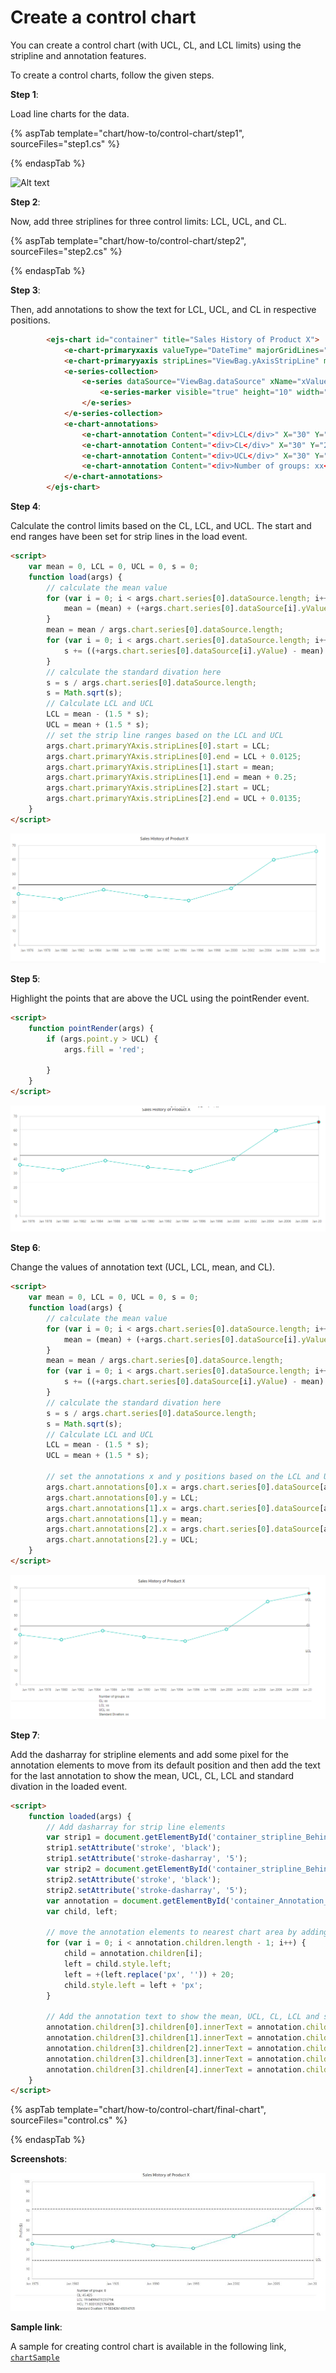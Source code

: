 # Create a control chart

You can create a control chart (with UCL, CL, and LCL limits) using the stripline and annotation features.

To create a control charts, follow the given steps.

**Step 1**:

Load line charts for the data.

{% aspTab template="chart/how-to/control-chart/step1", sourceFiles="step1.cs" %}

{% endaspTab %}

![Alt text](../images/step1.png)

**Step 2**:

Now, add three striplines for three control limits: LCL, UCL, and CL.

{% aspTab template="chart/how-to/control-chart/step2", sourceFiles="step2.cs" %}

{% endaspTab %}

**Step 3**:

Then, add annotations to show the text for LCL, UCL, and CL in respective positions.

```html
        <ejs-chart id="container" title="Sales History of Product X">
            <e-chart-primaryxaxis valueType="DateTime" majorGridLines="ViewBag.line" majorTickLines="ViewBag.line"></e-chart-primaryxaxis>
            <e-chart-primaryyaxis stripLines="ViewBag.yAxisStripLine" majorGridLines="ViewBag.line" majorTickLines="ViewBag.line"></e-chart-primaryyaxis>
            <e-series-collection>
                <e-series dataSource="ViewBag.dataSource" xName="xValue" yName="yValue" type="@Syncfusion.EJ2.Charts.ChartSeriesType.Line">
                    <e-series-marker visible="true" height="10" width="10"></e-series-marker>
                </e-series>
            </e-series-collection>
            <e-chart-annotations>
                <e-chart-annotation Content="<div>LCL</div>" X="30" Y="2" CoordinateUnits='@Syncfusion.EJ2.Charts.Units.Point'></e-chart-annotation>
                <e-chart-annotation Content="<div>CL</div>" X="30" Y="2" CoordinateUnits='@Syncfusion.EJ2.Charts.Units.Point'></e-chart-annotation>
                <e-chart-annotation Content="<div>UCL</div>" X="30" Y="2" CoordinateUnits='@Syncfusion.EJ2.Charts.Units.Point'></e-chart-annotation>
                <e-chart-annotation Content="<div>Number of groups: xx</div><div>CL: xx</div><div>LCL: xx</div><div>UCL: xx</div><div>Standard Divation: xx</div>" X="400" Y="500" CoordinateUnits='@Syncfusion.EJ2.Charts.Units.Pixel'></e-chart-annotation>
            </e-chart-annotations>
        </ejs-chart>
```

**Step 4**:

Calculate the control limits based on the CL, LCL, and UCL. The start and end ranges have been set for strip lines in the load event.

```html
<script>
    var mean = 0, LCL = 0, UCL = 0, s = 0;
    function load(args) {
        // calculate the mean value
        for (var i = 0; i < args.chart.series[0].dataSource.length; i++) {
            mean = (mean) + (+args.chart.series[0].dataSource[i].yValue);
        }
        mean = mean / args.chart.series[0].dataSource.length;
        for (var i = 0; i < args.chart.series[0].dataSource.length; i++) {
            s += ((+args.chart.series[0].dataSource[i].yValue) - mean) * ((+args.chart.series[0].dataSource[i].yValue) - mean);
        }
        // calculate the standard divation here
        s = s / args.chart.series[0].dataSource.length;
        s = Math.sqrt(s);
        // Calculate LCL and UCL
        LCL = mean - (1.5 * s);
        UCL = mean + (1.5 * s);
        // set the strip line ranges based on the LCL and UCL
        args.chart.primaryYAxis.stripLines[0].start = LCL;
        args.chart.primaryYAxis.stripLines[0].end = LCL + 0.0125;
        args.chart.primaryYAxis.stripLines[1].start = mean;
        args.chart.primaryYAxis.stripLines[1].end = mean + 0.25;
        args.chart.primaryYAxis.stripLines[2].start = UCL;
        args.chart.primaryYAxis.stripLines[2].end = UCL + 0.0135;
    }
</script>
```

![Alt text](./images/step4.png)

**Step 5**:

Highlight the points that are above the UCL using the pointRender event.

```html
<script>
    function pointRender(args) {
        if (args.point.y > UCL) {
            args.fill = 'red';

        }
    }
</script>
```

![Alt text](./images/step5.png)

**Step 6**:

Change the values of annotation text (UCL, LCL, mean, and CL).

```html
<script>
    var mean = 0, LCL = 0, UCL = 0, s = 0;
    function load(args) {
        // calculate the mean value
        for (var i = 0; i < args.chart.series[0].dataSource.length; i++) {
            mean = (mean) + (+args.chart.series[0].dataSource[i].yValue);
        }
        mean = mean / args.chart.series[0].dataSource.length;
        for (var i = 0; i < args.chart.series[0].dataSource.length; i++) {
            s += ((+args.chart.series[0].dataSource[i].yValue) - mean) * ((+args.chart.series[0].dataSource[i].yValue) - mean);
        }
        // calculate the standard divation here
        s = s / args.chart.series[0].dataSource.length;
        s = Math.sqrt(s);
        // Calculate LCL and UCL
        LCL = mean - (1.5 * s);
        UCL = mean + (1.5 * s);

        // set the annotations x and y positions based on the LCL and UCL
        args.chart.annotations[0].x = args.chart.series[0].dataSource[args.chart.series[0].dataSource.length - 1].xValue;
        args.chart.annotations[0].y = LCL;
        args.chart.annotations[1].x = args.chart.series[0].dataSource[args.chart.series[0].dataSource.length - 1].xValue;
        args.chart.annotations[1].y = mean;
        args.chart.annotations[2].x = args.chart.series[0].dataSource[args.chart.series[0].dataSource.length - 1].xValue;
        args.chart.annotations[2].y = UCL;
    }
</script>
```

![Alt text](./images/step6.png)

**Step 7**:

Add the dasharray for stripline elements and add some pixel for the annotation elements to move from its default position and then add the text for the last annotation to show the mean, UCL, CL, LCL and standard divation in the loaded event.

```html
<script>
    function loaded(args) {
        // Add dasharray for strip line elements
        var strip1 = document.getElementById('container_stripline_Behind_rect_0');
        strip1.setAttribute('stroke', 'black');
        strip1.setAttribute('stroke-dasharray', '5');
        var strip2 = document.getElementById('container_stripline_Behind_rect_2');
        strip2.setAttribute('stroke', 'black');
        strip2.setAttribute('stroke-dasharray', '5');
        var annotation = document.getElementById('container_Annotation_Collections');
        var child, left;

        // move the annotation elements to nearest chart area by adding some pixel to annotation elements
        for (var i = 0; i < annotation.children.length - 1; i++) {
            child = annotation.children[i];
            left = child.style.left;
            left = +(left.replace('px', '')) + 20;
            child.style.left = left + 'px';
        }

        // Add the annotation text to show the mean, UCL, CL, LCL and standard divation
        annotation.children[3].children[0].innerText = annotation.children[3].children[0].innerText.replace('xx', args.chart.series[0].dataSource.length);
        annotation.children[3].children[1].innerText = annotation.children[3].children[1].innerText.replace('xx', mean);
        annotation.children[3].children[2].innerText = annotation.children[3].children[2].innerText.replace('xx', LCL);
        annotation.children[3].children[3].innerText = annotation.children[3].children[3].innerText.replace('xx', UCL);
        annotation.children[3].children[4].innerText = annotation.children[3].children[4].innerText.replace('xx', s);
    }
</script>
```

{% aspTab template="chart/how-to/control-chart/final-chart", sourceFiles="control.cs" %}

{% endaspTab %}

**Screenshots**:

![Alt text](./images/control-charts.png)

**Sample link**:

A sample for creating control chart is available in the following link,
[`chartSample`](http://www.syncfusion.com/downloads/support/directtrac/207077/ze/coreEJ2Sample-1067535862)